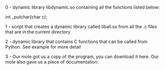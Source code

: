 0 - dynamic library libdynamic.so containing all the functions listed below:

int _putchar(char c);

1 - script that creates a dynamic library called liball.so from all the .c files that are in the current directory

2 - dynamic library that contains C functions that can be called from Python. See example for more detail

3 - Our mole got us a copy of the program, you can download it here. Our mole also gave us a piece of documentation:
